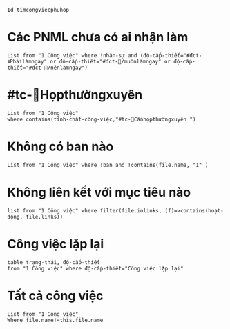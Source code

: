 ```button
Id timcongviecphuhop
```

# Các PNML chưa có ai nhận làm
```dataview
List from "1 Công việc" where !nhân-sự and (độ-cấp-thiết="#đct-⏫Phảilàmngay" or độ-cấp-thiết="#đct-🔼/muốnlàmngay" or độ-cấp-thiết="#đct-🔼/nênlàmngay")
```
# #tc-💬Họpthườngxuyên 
```dataview
List from "1 Công việc" 
where contains(tính-chất-công-việc,"#tc-💬Cầnhọpthườngxuyên ")
```
# Không có ban nào
```dataview
List from "1 Công việc" where !ban and !contains(file.name, "1" )
```

# Không liên kết với mục tiêu nào
```dataview
list from "1 Công việc" where filter(file.inlinks, (f)=>contains(hoạt-động, file.links))
```

# Công việc lặp lại
```dataview 
table trạng-thái, độ-cấp-thiết
from "1 Công việc" where độ-cấp-thiết="Công việc lặp lại" 
```
# Tất cả công việc
```dataview
List from "1 Công việc" 
Where file.name!=this.file.name
```

